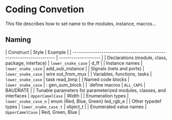 # Coding Convetion
This file describes how to set name to the modules, instance, macros...
## Naming
| Construct                                                             | Style                | Example                           |
| --------------------------------------------------------------------- | -------------------- |
| Declarations (module, class, package, interface)                      | `lower_snake_case`   | d_ff                              |
| Instance names                                                        | `lower_snake_case`   | add_sub_instance                  |
| Signals (nets and ports)                                              | `lower_snake_case`   | wire   out_from_mux               |
| Variables, functions, tasks                                           | `lower_snake_case`   | task read_bmp                     |
| Named code blocks                                                     | `lower_snake_case`   | : gen_sum_block                   |
| \`define macros                                                       | `ALL_CAPS`           | BAUDRATE                          |
| Tunable parameters for parameterized modules, classes, and interfaces | `UpperCamelCase`     | Width                             |
| Enumeration types                                                     | `lower_snake_case_e` | enum {Red, Blue, Green} led_rgb_e |
| Other typedef types                                                   | `lower_snake_case_t` | object_t                          |
| Enumerated value names                                                | `UpperCamelCase`     | Red, Green, Blue                  |
